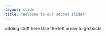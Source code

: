 ```yaml
---
layout: slide
title: "Welcome to our second slide!"
---
```

adding stuff here
Use the left arrow to go back!
